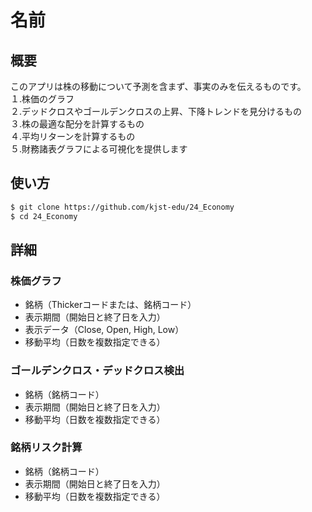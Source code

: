 # 名前
## 概要
このアプリは株の移動について予測を含まず、事実のみを伝えるものです。\
１.株価のグラフ\
２.デッドクロスやゴールデンクロスの上昇、下降トレンドを見分けるもの\
３.株の最適な配分を計算するもの\
４.平均リターンを計算するもの\
５.財務諸表グラフによる可視化を提供します
## 使い方
```bash
$ git clone https://github.com/kjst-edu/24_Economy
$ cd 24_Economy

```
## 詳細
### 株価グラフ
- 銘柄（Thickerコードまたは、銘柄コード）
- 表示期間（開始日と終了日を入力）
- 表示データ（Close, Open, High, Low）
- 移動平均（日数を複数指定できる）

### ゴールデンクロス・デッドクロス検出
- 銘柄（銘柄コード）
- 表示期間（開始日と終了日を入力）
- 移動平均（日数を複数指定できる）

### 銘柄リスク計算
- 銘柄（銘柄コード）
- 表示期間（開始日と終了日を入力）
- 移動平均（日数を複数指定できる）